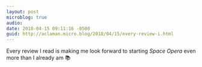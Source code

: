 ```yaml
---
layout: post
microblog: true
audio: 
date: 2018-04-15 09:11:16 -0500
guid: http://aclaman.micro.blog/2018/04/15/every-review-i.html
---
```

Every review I read is making me look forward to starting *Space Opera* even more than I already am 📚
